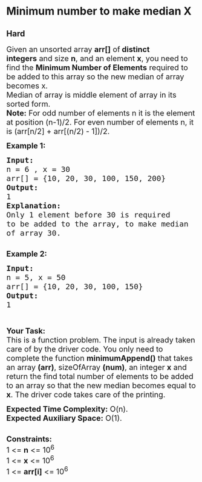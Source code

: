 # Minimum number to make median X
## Hard
<div class="problems_problem_content__Xm_eO"><p><span style="font-size:20px">Given an unsorted array <strong>arr[]</strong> of<strong> distinct integers</strong>&nbsp;and size <strong>n</strong>, and an element <strong>x</strong>, you need to find the <strong>Minimum Number of Elements</strong> required to be added to this array so the new median of array becomes x.<br>
Median of array is middle element of array in its sorted form.<br>
<strong>Note:</strong> For odd number of elements n it is the element at position (n-1)/2. For even number of elements n, it is (arr[n/2] + arr[(n/2) - 1])/2.</span></p>

<p><span style="font-size:20px"><strong>Example 1:</strong></span></p>

<pre><span style="font-size:20px"><strong>Input:
</strong>n = 6 , x = 30
arr[] = {10, 20, 30, 100, 150, 200}
<strong>Output:
</strong>1
<strong>Explanation:</strong>
Only 1 element before 30 is required
to be added to the array, to make median
of array 30.
</span></pre>

<p><br>
<span style="font-size:20px"><strong>Example 2:</strong></span></p>

<pre><span style="font-size:20px"><strong>Input:
</strong>n = 5, x = 50
arr[] = {10, 20, 30, 100, 150} <strong>
Output:
</strong>1 </span></pre>

<p>&nbsp;</p>

<p><span style="font-size:20px"><strong>Your Task:</strong><br>
This is a function problem. The input is already taken care of by the driver code. You only need to complete the function <strong>minimumAppend()</strong> that takes an array <strong>(arr)</strong>, sizeOfArray <strong>(num)</strong>, an integer <strong>x</strong>&nbsp;and return the find total number of elements to be added to an array so that the new median becomes equal to <strong>x</strong>. The driver code takes care of the printing.</span></p>

<p><span style="font-size:20px"><strong>Expected Time Complexity:</strong>&nbsp;O(n).<br>
<strong>Expected Auxiliary Space:</strong>&nbsp;O(1).</span></p>

<p><br>
<span style="font-size:20px"><strong>Constraints:</strong><br>
1 &lt;= <strong>n</strong> &lt;= 10<sup>6</sup><br>
1 &lt;= <strong>x</strong> &lt;= 10<sup>6</sup><br>
1 &lt;= <strong>arr[i]</strong> &lt;= 10<sup>6</sup></span></p>
</div>